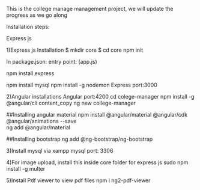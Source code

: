 This is the college manage management project, we will update the progress as we go along

Installation steps:

Express js

1)Express js Installation
$ mkdir core
$ cd core
npm init

In package.json:
entry point: (app.js)

npm install express

npm install mysql
npm install -g nodemon
Express port:3000

2)Angular installations
Angular port:4200
cd colege-manager
npm install -g @angular/cli
content_copy
ng new college-manager

##Installing angular material
npm install @angular/material @angular/cdk @angular/animations --save  
ng add @angular/material  

##Installing bootstrap
ng add @ng-bootstrap/ng-bootstrap

3)Install mysql via xampp
mysql port: 3306

4)For image upload, install this inside core folder for express js
sudo npm install -g multer

5)Install Pdf viewer to view pdf files
npm i ng2-pdf-viewer